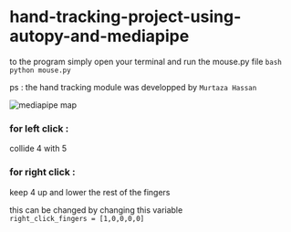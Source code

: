 # hand-tracking-project-using-autopy-and-mediapipe

to the program simply open your terminal and run the mouse.py file 
```bash python mouse.py ``` 

ps : the hand tracking module was developped by `Murtaza Hassan` 


![mediapipe map](https://user-images.githubusercontent.com/70411813/124967141-fc814080-e01b-11eb-8cc3-18da30cff65e.png)

### for left click :
  collide 4 with 5 
### for right click :
  keep 4 up and lower the rest of the fingers 
  
  this can be changed by changing this variable  
  ``right_click_fingers = [1,0,0,0,0]``
